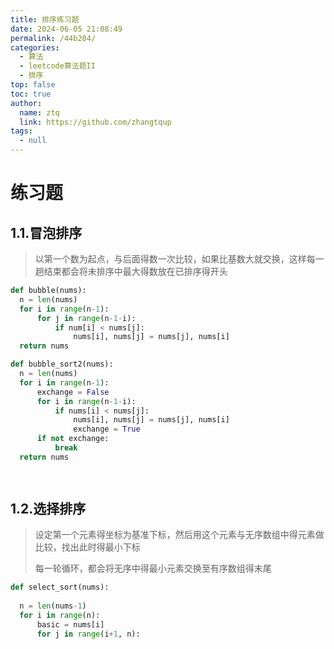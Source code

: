 ```yaml
---
title: 排序练习题
date: 2024-06-05 21:08:49
permalink: /44b204/
categories: 
  - 算法
  - leetcode算法题II
  - 排序
top: false
toc: true
author: 
  name: ztq
  link: https://github.com/zhangtqup
tags: 
  - null
---
```




# 练习题



## **1.1.冒泡排序**

> 以第一个数为起点，与后面得数一次比较，如果比基数大就交换，这样每一趟结束都会将未排序中最大得数放在已排序得开头

<code-group>
  <code-block title="python" active>

  ```python
def bubble(nums):
    n = len(nums)
	for i in range(n-1):
        for j in range(n-1-i):
            if num[i] < nums[j]:
                nums[i], nums[j] = nums[j], nums[i]
    return nums

def bubble_sort2(nums):
    n = len(nums)
    for i in range(n-1):
        exchange = False
        for i in range(n-1-i):
            if nums[i] < nums[j]:
                nums[i], nums[j] = nums[j], nums[i]
                exchange = True
        if not exchange:
            break
    return nums
                
  ```

  </code-block>

  <code-block title="golang">

  ```go

  ```

  </code-block>
</code-group>





## **1.2.选择排序**



> 设定第一个元素得坐标为基准下标，然后用这个元素与无序数组中得元素做比较，找出此时得最小下标
>
> 每一轮循环，都会将无序中得最小元素交换至有序数组得末尾

<code-group>
  <code-block title="python" active>

  ```python
def select_sort(nums):
	
    n = len(nums-1)
    for i in range(n):
        basic = nums[i]
        for j in range(i+1, n):
            
    
  ```

  </code-block>

  <code-block title="golang">

  ```go

  ```

  </code-block>
</code-group>









